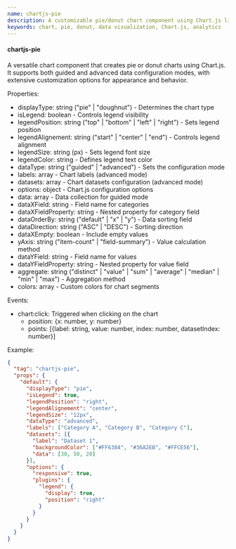 ```yaml
---
name: chartjs-pie
description: A customizable pie/donut chart component using Chart.js library
keywords: chart, pie, donut, data visualization, Chart.js, analytics
---
```


#### chartjs-pie

A versatile chart component that creates pie or donut charts using Chart.js. It supports both guided and advanced data configuration modes, with extensive customization options for appearance and behavior.

Properties:
- displayType: string ("pie" | "doughnut") - Determines the chart type
- isLegend: boolean - Controls legend visibility
- legendPosition: string ("top" | "bottom" | "left" | "right") - Sets legend position
- legendAlignement: string ("start" | "center" | "end") - Controls legend alignment
- legendSize: string (px) - Sets legend font size
- legendColor: string - Defines legend text color
- dataType: string ("guided" | "advanced") - Sets the configuration mode
- labels: array - Chart labels (advanced mode)
- datasets: array - Chart datasets configuration (advanced mode)
- options: object - Chart.js configuration options
- data: array - Data collection for guided mode
- dataXField: string - Field name for categories
- dataXFieldProperty: string - Nested property for category field
- dataOrderBy: string ("default" | "x" | "y") - Data sorting field
- dataDirection: string ("ASC" | "DESC") - Sorting direction
- dataXEmpty: boolean - Include empty values
- yAxis: string ("item-count" | "field-summary") - Value calculation method
- dataYField: string - Field name for values
- dataYFieldProperty: string - Nested property for value field
- aggregate: string ("distinct" | "value" | "sum" | "average" | "median" | "min" | "max") - Aggregation method
- colors: array - Custom colors for chart segments

Events:
- chart:click: Triggered when clicking on the chart
  - position: {x: number, y: number}
  - points: [{label: string, value: number, index: number, datasetIndex: number}]

Example:
```json
{
  "tag": "chartjs-pie",
  "props": {
    "default": {
      "displayType": "pie",
      "isLegend": true,
      "legendPosition": "right",
      "legendAlignement": "center",
      "legendSize": "12px",
      "dataType": "advanced",
      "labels": ["Category A", "Category B", "Category C"],
      "datasets": [{
        "label": "Dataset 1",
        "backgroundColor": ["#FF6384", "#36A2EB", "#FFCE56"],
        "data": [30, 50, 20]
      }],
      "options": {
        "responsive": true,
        "plugins": {
          "legend": {
            "display": true,
            "position": "right"
          }
        }
      }
    }
  }
}
```
